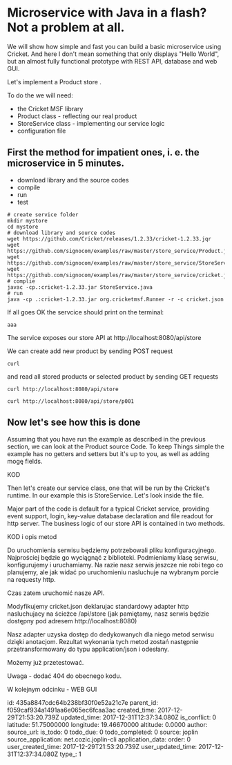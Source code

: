 # Microservice with Java in a flash? Not a problem at all.

We will show how simple and fast you can build a basic microservice using Cricket. And here I don't mean something that only displays "Hello World", but an almost fully functional prototype with REST API, database and web GUI.

Let's implement a Product store .

To do the we will need:

* the Cricket MSF library  
* Product class - reflecting our real product
* StoreService class - implementing our service logic
* configuration file

## First the method for impatient ones, i. e. the microservice in 5 minutes.

* download library and the source codes
* compile
* run
* test


```
# create service folder
mkdir mystore
cd mystore
# download library and source codes
wget https://github.com/Cricket/releases/1.2.33/cricket-1.2.33.jqr
wget https://github.com/signocom/examples/raw/master/store_service/Product.java
wget https://github.com/signocom/examples/raw/master/store_service/StoreService.java
wget https://github.com/signocom/examples/raw/master/store_service/cricket.json
# complie
javac -cp.:cricket-1.2.33.jar StoreService.java
# run
java -cp .:cricket-1.2.33.jar org.cricketmsf.Runner -r -c cricket.json
```
If all goes OK the servcice should print on the terminal:
```
aaa
```
The service exposes our store API at http://localhost:8080/api/store

We can create add new product by sending POST request
```
curl 
```
and read all stored products or selected product by sending GET requests
```
curl http://localhost:8080/api/store

curl http://localhost:8080/api/store/p001
```

## Now let's see how this is done 

Assuming that you have run the example as described in the previous section, we can look at the Product source Code. To keep Things simple the example has no getters and setters but it's up to you, as well as adding mogę fields.

KOD

Then let's create our service class, one that will be run by the Cricket's runtime. In our example this is StoreService. Let's look inside the file.

Major part of the code is default for a typical Cricket service, providing event support, login, key-value database declaration and file readout for http server.
The business logic of our store API is contained in two methods.

KOD i opis metod

Do uruchomienia serwisu będziemy potrzebowali pliku konfiguracyjnego. Najprościej będzie go wyciągnąć z biblioteki.
Podmieniamy klasę serwisu, konfigurujemy i uruchamiamy. Na razie nasz serwis jeszcze nie robi tego co planujemy, ale jak widać po uruchomieniu nasluchuje na wybranym porcie na requesty http.

Czas zatem uruchomić nasze API.

Modyfikujemy cricket.json deklarujac standardowy adapter http nasluchujacy na ścieżce /api/store (jak pamiętamy, nasz serwis będzie dostępny pod adresem http://localhost:8080)

Nasz adapter uzyska dostęp do dedykowanych dla niego metod serwisu dzięki anotacjom.
Rezultat wykonania tych metod zostań następnie przetransformowany do typu application/json i odesłany.

Możemy już przetestować.

Uwaga - dodać 404 do obecnego kodu.

W kolejnym odcinku - WEB GUI



id: 435a8847cdc64b238bf30f0e52a21c7e
parent_id: f059caf934a1491aa6e065ec6fcaa3ac
created_time: 2017-12-29T21:53:20.739Z
updated_time: 2017-12-31T12:37:34.080Z
is_conflict: 0
latitude: 51.75000000
longitude: 19.46670000
altitude: 0.0000
author: 
source_url: 
is_todo: 0
todo_due: 0
todo_completed: 0
source: joplin
source_application: net.cozic.joplin-cli
application_data: 
order: 0
user_created_time: 2017-12-29T21:53:20.739Z
user_updated_time: 2017-12-31T12:37:34.080Z
type_: 1
